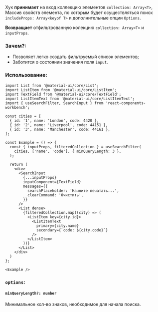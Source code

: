 Хук **принимает** на вход коллекцию элементов `collection: Array<T>`, Массив свойств элемента, 
по которым будет осуществляться поиск `includeProps: Array<keyof T>` и дополнительные опции `Options`.

**Возвращает** отфильтрованную колекцию `collection: Array<T>` и `inputProps`.

### Зачем?:
* Позволяет легко создать фильтруемый список элементов;
* Заботится о состоянии значения поля `input`.

### Использование:
```tsx
import List from '@material-ui/core/List';
import ListItem from '@material-ui/core/ListItem';
import TextField from '@material-ui/core/TextField';
import ListItemText from '@material-ui/core/ListItemText';
import { useSearchFilter, SearchInput } from 'react-components-workbench';

const cities = [
  { id: '1', name: 'London', code: 4420 },
  { id: '2', name: 'Liverpool', code: 44151 },
  { id: '3', name: 'Manchester', code: 44161 },
];

const Example = () => {
  const { inputProps, filteredCollection } = useSearchFilter(
    cities, ['name', 'code'], { minQueryLength: 3 },
  );

  return (
    <div>
      <SearchInput
        {...inputProps}
        inputComponent={TextField}
        messages={{
          searchPlaceholder: 'Начните печатать...',
          clearCommand: 'Очистить',
        }}
      />
      <List dense>
        {filteredCollection.map((city) => (
          <ListItem key={city.id}>
            <ListItemText
              primary={city.name}
              secondary={`code: ${city.code}`}
            />
          </ListItem>
        ))}
      </List>
    </div>
  )
};

<Example />
```

### `options`:
#### `minQueryLength?: number`
Минимальное кол-во знаков, необходимое для начала поиска.
